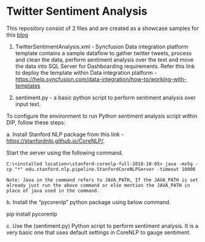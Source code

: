 # Twitter Sentiment Analysis

This repository consist of 2 files and are created as a showcase samples for this [blog]( https://medium.com/syncfusion/twitter-sentiment-analysis-dashboard-on-event-management-fd97c3154671)

1. TwitterSentimentAnalysis.xml - Syncfusion Data integration platform template contains a sample dataflow to gather twitter tweets, process and clean the data, perform sentiment analysis over the text and move the data into SQL Server for Dashboarding requirements.
Refer this link to deploy the template within Data integration platform - https://help.syncfusion.com/data-integration/how-to/working-with-templates

2. sentiment.py - a basic python script to perform sentiment analysis over input text.

To configure the environment to run Python sentiment analysis script within DIP, follow these steps:

a. Install Stanford NLP package from this link - https://stanfordnlp.github.io/CoreNLP/.
   
   Start the server using the following command.
    
    C:\<installed location>\stanford-corenlp-full-2018-10-05> java -mx5g -cp "*" edu.stanford.nlp.pipeline.StanfordCoreNLPServer -timeout 10000
    
    Note: Java in the command refers to JAVA_PATH, If the JAVA_PATH is set already just run the above command or else mention the JAVA_PATH in place of java used in the command.

b. Install the “pycorenlp” python package using below command.
   
   pip install pycorenlp

c. Use the (sentiment.py) Python script to perform sentiment analysis. It is a very basic one that uses default settings in CoreNLP to gauge sentiment.
